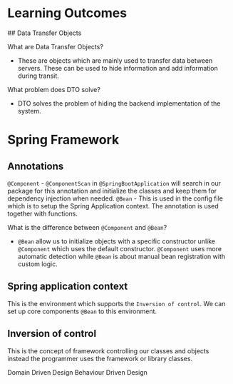 # Learning Outcomes 

## Data Transfer Objects

What are Data Transfer Objects? 
- These are objects which are mainly used to transfer data between servers. These can be used to hide information and add information during transit. 

What problem does DTO solve? 
- DTO solves the problem of hiding the backend implementation of the system. 

# Spring Framework 

## Annotations 
`@Component` - `@ComponentScan` in `@SpringBootApplication` will search in our package for this annotation and initialize the classes and keep them for dependency injection when needed. 
`@Bean` - This is used in the config file which is to setup the Spring Application context. The annotation is used together with functions. 

What is the difference between `@Component` and `@Bean`? 
- `@Bean` allow us to initialize objects with a specific constructor unlike `@Component` which uses the default constructor. `@Component` uses more automatic detection while `@Bean` is about manual bean registration with custom logic. 

## Spring application context 
This is the environment which supports the `Inversion of control`. We can set up core components `@Bean` to this environment. 

## Inversion of control 
This is the concept of framework controlling our classes and objects instead the programmer uses the framework or library classes. 

Domain Driven Design
Behaviour Driven Design 


